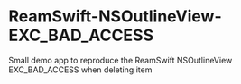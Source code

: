 # ReamSwift-NSOutlineView-EXC_BAD_ACCESS
Small demo app to reproduce the ReamSwift NSOutlineView EXC_BAD_ACCESS when deleting item
